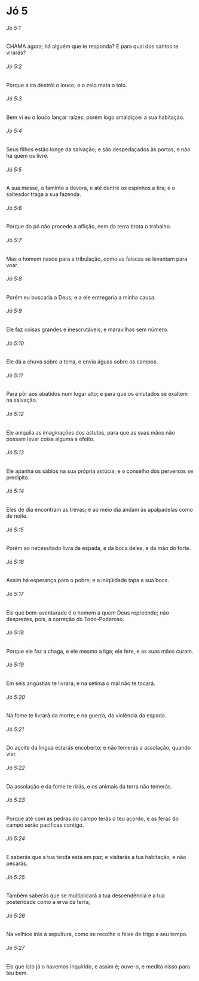 # Jó 5

###### Jó 5:1

CHAMA agora; há alguém que te responda? E para qual dos santos te virarás?

###### Jó 5:2

Porque a ira destrói o louco; e o zelo mata o tolo.

###### Jó 5:3

Bem vi eu o louco lançar raízes; porém logo amaldiçoei a sua habitação.

###### Jó 5:4

Seus filhos estão longe da salvação; e são despedaçados às portas, e não há quem os livre.

###### Jó 5:5

A sua messe, o faminto a devora, e até dentre os espinhos a tira; e o salteador traga a sua fazenda.

###### Jó 5:6

Porque do pó não procede a aflição, nem da terra brota o trabalho.

###### Jó 5:7

Mas o homem nasce para a tribulação, como as faíscas se levantam para voar.

###### Jó 5:8

Porém eu buscaria a Deus; e a ele entregaria a minha causa.

###### Jó 5:9

Ele faz coisas grandes e inescrutáveis, e maravilhas sem número.

###### Jó 5:10

Ele dá a chuva sobre a terra, e envia águas sobre os campos.

###### Jó 5:11

Para pôr aos abatidos num lugar alto; e para que os enlutados se exaltem na salvação.

###### Jó 5:12

Ele aniquila as imaginações dos astutos, para que as suas mãos não possam levar coisa alguma a efeito.

###### Jó 5:13

Ele apanha os sábios na sua própria astúcia; e o conselho dos perversos se precipita.

###### Jó 5:14

Eles de dia encontram as trevas; e ao meio dia andam às apalpadelas como de noite.

###### Jó 5:15

Porém ao necessitado livra da espada, e da boca deles, e da mão do forte.

###### Jó 5:16

Assim há esperança para o pobre; e a iniqüidade tapa a sua boca.

###### Jó 5:17

Eis que bem-aventurado é o homem a quem Deus repreende; não desprezes, pois, a correção do Todo-Poderoso.

###### Jó 5:18

Porque ele faz a chaga, e ele mesmo a liga; ele fere, e as suas mãos curam.

###### Jó 5:19

Em seis angústias te livrará; e na sétima o mal não te tocará.

###### Jó 5:20

Na fome te livrará da morte; e na guerra, da violência da espada.

###### Jó 5:21

Do açoite da língua estarás encoberto; e não temerás a assolação, quando vier.

###### Jó 5:22

Da assolação e da fome te rirás, e os animais da terra não temerás.

###### Jó 5:23

Porque até com as pedras do campo terás o teu acordo, e as feras do campo serão pacíficas contigo.

###### Jó 5:24

E saberás que a tua tenda está em paz; e visitarás a tua habitação, e não pecarás.

###### Jó 5:25

Também saberás que se multiplicará a tua descendência e a tua posteridade como a erva da terra,

###### Jó 5:26

Na velhice irás à sepultura, como se recolhe o feixe de trigo a seu tempo.

###### Jó 5:27

Eis que isto já o havemos inquirido, e assim é; ouve-o, e medita nisso para teu bem.

